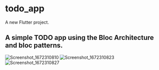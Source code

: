 # todo_app

A new Flutter project.

## A simple TODO app using the Bloc Architecture and bloc patterns.

![Screenshot_1672310810](https://user-images.githubusercontent.com/78250384/209940949-b5d4f1cf-94d7-46a4-abb9-5b2d30702464.png)
![Screenshot_1672310823](https://user-images.githubusercontent.com/78250384/209940952-6f690618-6403-4a03-8154-a642dc2479a9.png)
![Screenshot_1672310827](https://user-images.githubusercontent.com/78250384/209940956-109213ec-cba2-48ca-b887-852eadf9e298.png)
